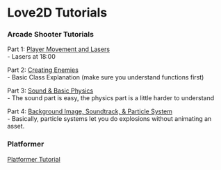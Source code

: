 <h1>Love2D Tutorials</h1>

<h3>Arcade Shooter Tutorials</h3>

Part 1: [Player Movement and Lasers](https://www.youtube.com/watch?v=FUiz1kL0QtI)
<br> - Lasers at 18:00

Part 2: [Creating Enemies](https://www.youtube.com/watch?v=FeLljv5clnw)
<br> - Basic Class Explanation (make sure you understand functions first)

Part 3: [Sound & Basic Physics](https://www.youtube.com/watch?v=eLSdUf1IXsI)
<br> - The sound part is easy, the physics part is a little harder to understand

Part 4: [Background Image, Soundtrack, & Particle System](https://www.youtube.com/watch?v=iT2hmjvgj-E)
<br> - Basically, particle systems let you do explosions without animating an asset.

<h3>Platformer</h3>

[Platformer Tutorial](https://love2d.org/wiki/Tutorial:Baseline_2D_Platformer)
